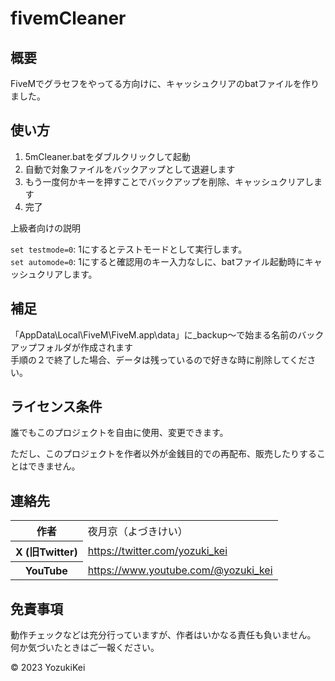 # fivemCleaner

<body>
  <h2>概要</h2>
  <p>FiveMでグラセフをやってる方向けに、キャッシュクリアのbatファイルを作りました。</p>

  <h2>使い方</h2>
  <ol>
      <li>5mCleaner.batをダブルクリックして起動</li>
      <li>自動で対象ファイルをバックアップとして退避します</li>
      <li>もう一度何かキーを押すことでバックアップを削除、キャッシュクリアします</li>
      <li>完了</li>
  </ol>
  
  <span>上級者向けの説明</span>
  <p id="advanced-description">
   <code>set testmode=0</code>: 1にするとテストモードとして実行します。<br>
   <code>set automode=0</code>: 1にすると確認用のキー入力なしに、batファイル起動時にキャッシュクリアします。
  </p>

  <h2>補足</h2>
  <p>
    「AppData\Local\FiveM\FiveM.app\data」に_backup～で始まる名前のバックアップフォルダが作成されます<br>
    手順の２で終了した場合、データは残っているので好きな時に削除してください。
  </p>

  <h2>ライセンス条件</h2>
  <p>誰でもこのプロジェクトを自由に使用、変更できます。</p>
  <p>ただし、このプロジェクトを作者以外が金銭目的での再配布、販売したりすることはできません。</p>

  <h2>連絡先</h2>
  <table>
      <tr>
          <th>作者</th>
          <td>夜月京（よづきけい）</td>
      </tr>
      <tr>
          <th>X (旧Twitter)</th>
          <td><a href="https://twitter.com/yozuki_kei">https://twitter.com/yozuki_kei</a></td>
      </tr>
      <tr>
          <th>YouTube</th>
          <td><a href="https://www.youtube.com/@yozuki_kei">https://www.youtube.com/@yozuki_kei</a></td>
      </tr>
  </table>

  <h2>免責事項</h2>
  <p>動作チェックなどは充分行っていますが、作者はいかなる責任も負いません。<br>
    何か気づいたときはご一報ください。
  </p>

  <p>&copy; 2023 YozukiKei</p>
</body>
</html>
